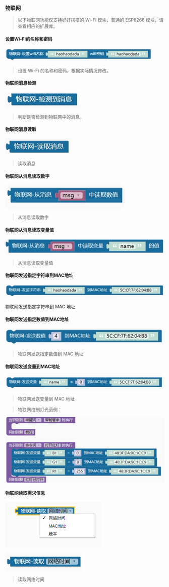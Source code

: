 ### 物联网<!-- {docsify-ignore} -->

 

> 以下物联网功能仅支持好好搭搭的 Wi-Fi 模块，普通的 ESP8266 模块，请查看相应的扩展库。



#### 设置Wi-Fi的名称和密码

![img](专业模式编程说明.assets/wps44.jpg) 

> 设置 Wi-Fi 的名称和密码，根据实际情况修改。

 

#### 物联网消息检测

![img](专业模式编程说明.assets/wps45.jpg) 

> 判断是否检测到物联网中的消息。

 

#### 物联网消息读取

![img](专业模式编程说明.assets/wps46.jpg) 

> 读取消息

 

#### 物联网从消息读取数字

![img](专业模式编程说明.assets/wps47.jpg) 

> 从消息读取数字

 

#### 物联网从消息读取变量值

![img](专业模式编程说明.assets/wps48.jpg) 

> 从消息读取变量值

 

#### 物联网发送指定字符串到MAC地址

![img](专业模式编程说明.assets/wps49.jpg) 

物联网发送指定字符串到 MAC 地址

 

#### 物联网发送指定数值到MAC地址

![img](专业模式编程说明.assets/wps50.jpg) 

> 物联网发送指定数值到 MAC 地址
>



#### 物联网发送变量到MAC地址

![img](专业模式编程说明.assets/wps51.jpg) 

> 物联网发送变量到 MAC 地址


> 物联网控制灯光范例：
>

![img](专业模式编程说明.assets/wps53.png) 



#### 物联网读取需求信息

![image-20230327143111137](专业模式编程说明_08.assets/image-20230327143111137.png) 

![img](专业模式编程说明.assets/wps52.jpg) 

> 读取网络时间





